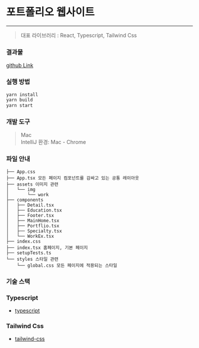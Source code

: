 # 포트폴리오 웹사이트

---

> 대표 라이브러리 : React, Typescript, Tailwind Css

### 결과물

[github Link](https://github.com/kmhayeon/triple-task.git)

### 실행 방법

```bash
yarn install
yarn build
yarn start
```

### 개발 도구

> Mac  
> IntelliJ
> 환경: Mac - Chrome

### 파일 안내

```
├── App.css
├── App.tsx 모든 페이지 컴포넌트를 감싸고 있는 공통 레이아웃
├── assets 이미지 관련
│   └── img
│       └── work
├── components
│   ├── Detail.tsx
│   ├── Education.tsx
│   ├── Footer.tsx
│   ├── MainHome.tsx
│   ├── Portflio.tsx
│   ├── Specialty.tsx
│   └── WorkEx.tsx
├── index.css
├── index.tsx 홈페이지, 기본 페이지
├── setupTests.ts
└── styles 스타일 관련
    └── global.css 모든 페이지에 적용되는 스타일

```

### 기술 스택

### Typescript

- [typescript](https://www.typescriptlang.org/)

### Tailwind Css

- [tailwind-css](https://tailwindcss.com/)
